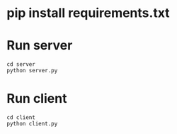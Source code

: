 # pip install requirements.txt

# Run server
    cd server
    python server.py

# Run client
    cd client
    python client.py
